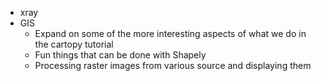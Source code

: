 - xray
- GIS
  - Expand on some of the more interesting aspects of what we do in the cartopy tutorial
  - Fun things that can be done with Shapely
  - Processing raster images from various source and displaying them
